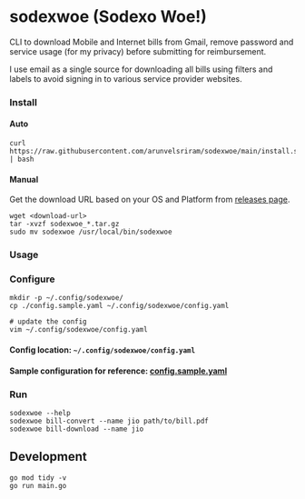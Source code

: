 # sodexwoe (Sodexo Woe!)

CLI to download Mobile and Internet bills from Gmail, remove password and service usage (for my privacy) before submitting for reimbursement.

I use email as a single source for downloading all bills using filters and labels to avoid signing in to various service provider websites.

### Install

#### Auto

```
curl https://raw.githubusercontent.com/arunvelsriram/sodexwoe/main/install.sh | bash
```

#### Manual
Get the download URL based on your OS and Platform from [releases page](https://github.com/arunvelsriram/sodexwoe/releases/latest).

```
wget <download-url>
tar -xvzf sodexwoe_*.tar.gz
sudo mv sodexwoe /usr/local/bin/sodexwoe
```

### Usage

### Configure

```
mkdir -p ~/.config/sodexwoe/
cp ./config.sample.yaml ~/.config/sodexwoe/config.yaml

# update the config
vim ~/.config/sodexwoe/config.yaml
```

#### Config location: `~/.config/sodexwoe/config.yaml`
#### Sample configuration for reference: [config.sample.yaml](config.sample.yaml)

### Run

```
sodexwoe --help
sodexwoe bill-convert --name jio path/to/bill.pdf
sodexwoe bill-download --name jio
```

## Development

```
go mod tidy -v
go run main.go
```
